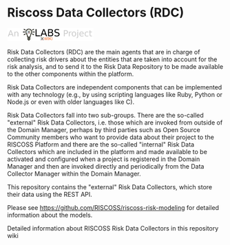 # Riscoss Data Collectors (RDC)

[![XWiki labs logo](https://raw.githubusercontent.com/xwiki-labs/xwiki-labs-logo/master/projects/xwikilabs/xlabs-project.png "XWiki labs")](https://labs.xwiki.com/xwiki/bin/view/Main/WebHome)

Risk Data Collectors (RDC) are the main agents that are in charge of collecting risk drivers about the entities that are taken into account for the risk analysis, and to send it to the Risk Data Repository to be made available to the other components within the platform.

Risk Data Collectors are independent components that can be implemented with any technology (e.g., by using scripting languages like Ruby, Python or Node.js or even with older languages like C).

Risk Data Collectors fall into two sub-groups. There are the so-called "external" Risk Data Collectors, i.e. those which are invoked from outside of the Domain Manager, perhaps by third parties such as Open Source Community members who want to provide data about their project to the RISCOSS Platform and there are the so-called "internal" Risk Data Collectors which are included in the platform and made available to be activated and configured when a project is registered in the Domain Manager and then are invoked directly and periodically from the Data Collector Manager within the Domain Manager.

This repository contains the "external" Risk Data Collectors, which store their data using the REST API.

Please see https://github.com/RISCOSS/riscoss-risk-modeling for detailed information about the models.

Detailed information about RISCOSS Risk Data Collectors in this repository wiki
